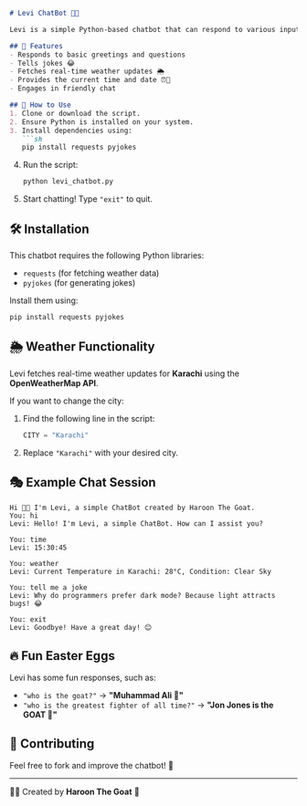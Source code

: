 

```md
# Levi ChatBot 🤖💬  

Levi is a simple Python-based chatbot that can respond to various inputs, tell jokes, check the weather, and provide the current time and date.  

## 📌 Features  
- Responds to basic greetings and questions  
- Tells jokes 😂  
- Fetches real-time weather updates 🌦  
- Provides the current time and date ⏰📅  
- Engages in friendly chat  

## 🚀 How to Use  
1. Clone or download the script.  
2. Ensure Python is installed on your system.  
3. Install dependencies using:  
   ```sh
   pip install requests pyjokes
   ```
4. Run the script:  
   ```sh
   python levi_chatbot.py
   ```
5. Start chatting! Type `"exit"` to quit.  

## 🛠 Installation  
This chatbot requires the following Python libraries:  
- `requests` (for fetching weather data)  
- `pyjokes` (for generating jokes)  

Install them using:  
```sh
pip install requests pyjokes
```

## 🌦 Weather Functionality  
Levi fetches real-time weather updates for **Karachi** using the **OpenWeatherMap API**.  

If you want to change the city:  
1. Find the following line in the script:  
   ```python
   CITY = "Karachi"
   ```
2. Replace `"Karachi"` with your desired city.  

## 🎭 Example Chat Session  
```
Hi 👋🏼 I'm Levi, a simple ChatBot created by Haroon The Goat.
You: hi
Levi: Hello! I'm Levi, a simple ChatBot. How can I assist you?

You: time
Levi: 15:30:45

You: weather
Levi: Current Temperature in Karachi: 28°C, Condition: Clear Sky

You: tell me a joke
Levi: Why do programmers prefer dark mode? Because light attracts bugs! 😂

You: exit
Levi: Goodbye! Have a great day! 😊
```

## 🔥 Fun Easter Eggs  
Levi has some fun responses, such as:  
- `"who is the goat?"` → **"Muhammad Ali 🐐"**  
- `"who is the greatest fighter of all time?"` → **"Jon Jones is the GOAT 🐐"**  

## 🔗 Contributing  
Feel free to fork and improve the chatbot! 🚀  

---

👨‍💻 Created by **Haroon The Goat** 🐐  
```
